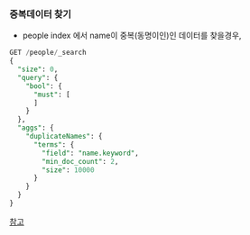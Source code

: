 ### 중복데이터 찾기 
- people index 에서 name이 중복(동명이인)인 데이터를 찾을경우,
```sql
GET /people/_search
{
  "size": 0, 
  "query": {
    "bool": {
      "must": [
      ]
    }
  },
  "aggs": {
    "duplicateNames": {
      "terms": {
        "field": "name.keyword",
        "min_doc_count": 2,
        "size": 10000
      }
    }
  }
}
```

[참고](https://www.python2.net/questions-145910.htm)